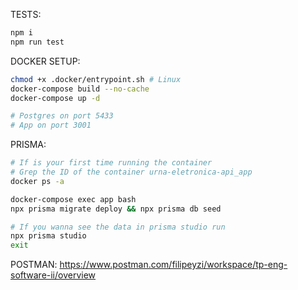 TESTS:
```js
npm i
npm run test
```

DOCKER SETUP:
```sh
chmod +x .docker/entrypoint.sh # Linux
docker-compose build --no-cache
docker-compose up -d

# Postgres on port 5433
# App on port 3001
```

PRISMA:
```sh
# If is your first time running the container
# Grep the ID of the container urna-eletronica-api_app
docker ps -a

docker-compose exec app bash
npx prisma migrate deploy && npx prisma db seed

# If you wanna see the data in prisma studio run
npx prisma studio
exit
```

POSTMAN:
https://www.postman.com/filipeyzi/workspace/tp-eng-software-ii/overview

